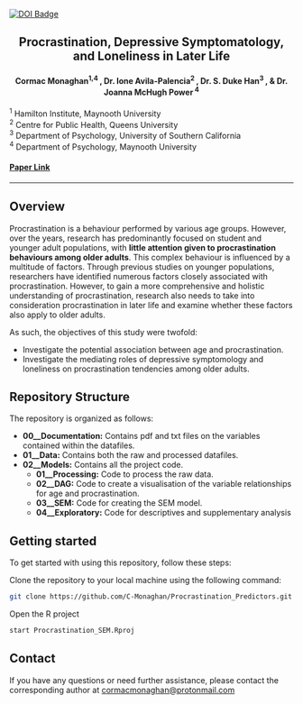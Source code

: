 <p align="left">
  <a href="https://doi.org/10.1080/13607863.2024.2345781" target="_blank">
    <img src="https://img.shields.io/badge/doi-10.1080/13607863.2024.2345781-yellow.svg" alt="DOI Badge">
  </a>
</p>

<h2 align = "center"> Procrastination, Depressive Symptomatology, and Loneliness in Later Life </h2>
<h4 align = "center"> Cormac Monaghan<sup>1,4 </sup>, Dr. Ione Avila-Palencia<sup>2 </sup>, Dr. S. Duke Han<sup>3 </sup>, & Dr. Joanna McHugh Power<sup> 4</sup> </h4>

<sup>1</sup> Hamilton Institute, Maynooth University  
<sup>2</sup> Centre for Public Health, Queens University  
<sup>3</sup> Department of Psychology, University of Southern California  
<sup>4</sup> Department of Psychology, Maynooth University  

#### [Paper Link](https://www.tandfonline.com/doi/full/10.1080/13607863.2024.2345781)

---

## Overview
Procrastination is a behaviour performed by various age groups. However, over the years, research has predominantly focused on student and younger adult populations, with **little attention given to procrastination behaviours among older adults**. This complex behaviour is influenced by a multitude of factors. Through previous studies on younger populations, researchers have identified numerous factors closely associated with procrastination. However, to gain a more comprehensive and holistic understanding of procrastination, research also needs to take into consideration procrastination in later life and examine whether these factors also apply to older adults.

As such, the objectives of this study were twofold:

- Investigate the potential association between age and procrastination.
- Investigate the mediating roles of depressive symptomology and loneliness on procrastination tendencies among older adults.

## Repository Structure
The repository is organized as follows:

- **00__Documentation:** Contains pdf and txt files on the variables contained within the datafiles.
- **01__Data:** Contains both the raw and processed datafiles.
- **02__Models:** Contains all the project code.
  - **01__Processing:** Code to process the raw data.
  - **02__DAG:** Code to create a visualisation of the variable relationships for age and procrastination.
  - **03__SEM:** Code for creating the SEM model.
  - **04__Exploratory:** Code for descriptives and supplementary analysis

## Getting started
To get started with using this repository, follow these steps:

Clone the repository to your local machine using the following command:

```bash
git clone https://github.com/C-Monaghan/Procrastination_Predictors.git
```

Open the R project

```bash
start Procrastination_SEM.Rproj
```

## Contact

If you have any questions or need further assistance, please contact the corresponding author at [cormacmonaghan@protonmail.com](mailto:cormacmonaghan@protonmail.com)
